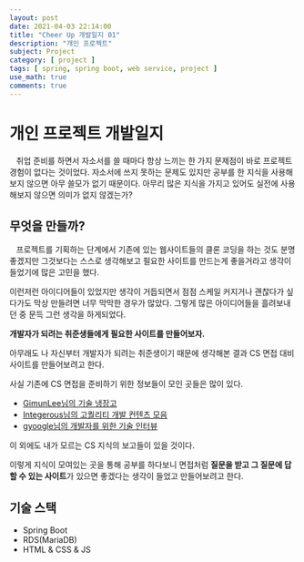 ```yaml
---
layout: post
date: 2021-04-03 22:14:00
title: "Cheer Up 개발일지 01"
description: "개인 프로젝트"
subject: Project
category: [ project ]
tags: [ spring, spring boot, web service, project ]
use_math: true
comments: true
---
```


# 개인 프로젝트 개발일지

&nbsp;&nbsp;&nbsp;취업 준비를 하면서 자소서를 쓸 때마다 항상 느끼는 한 가지 문제점이 바로 프로젝트 경험이 없다는 것이었다. 자소서에 쓰지 못하는 문제도 있지만 공부를 한 지식을 사용해보지 않으면 아무 쓸모가 없기 때문이다. 아무리 많은 지식을 가지고 있어도 실전에 사용해보지 않으면 의미가 없지 않겠는가?

## 무엇을 만들까?

&nbsp;&nbsp;&nbsp;프로젝트를 기획하는 단계에서 기존에 있는 웹사이트들의 클론 코딩을 하는 것도 분명 좋겠지만 그것보다는 스스로 생각해보고 필요한 사이트를 만드는게 좋을거라고 생각이 들었기에 많은 고민을 했다.

이런저런 아이디어들이 있었지만 생각이 거듭되면서 점점 스케일 커지거나 괜찮다가 싶다가도 막상 만들려면 너무 막막한 경우가 많았다. 그렇게 많은 아이디어들을 흘려보내던 중 문득 그런 생각을 하게되었다.

<b>개발자가 되려는 취준생들에게 필요한 사이트를 만들어보자.</b>

아무래도 나 자신부터 개발자가 되려는 취준생이기 때문에 생각해본 결과 CS 면접 대비 사이트를 만들어보려고 한다.

사실 기존에 CS 면접을 준비하기 위한 정보들이 모인 곳들은 많이 있다.

+ [GimunLee님의 기술 냉장고](https://github.com/GimunLee/tech-refrigerator)
+ [Integerous님의 고퀄리티 개발 컨텐츠 모음](https://github.com/Integerous/goQuality-dev-contents)
+ [gyoogle님의 개발자를 위한 기술 인터뷰](https://github.com/gyoogle/tech-interview-for-developer)

이 외에도 내가 모르는 CS 지식의 보고들이 있을 것이다.

이렇게 지식이 모여있는 곳을 통해 공부를 하다보니 면접처럼 <b>질문을 받고 그 질문에 답할 수 있는 사이트</b>가 있으면 좋겠다는 생각이 들었고 만들어보려고 한다.

## 기술 스택

+ Spring Boot
+ RDS(MariaDB)
+ HTML & CSS & JS
